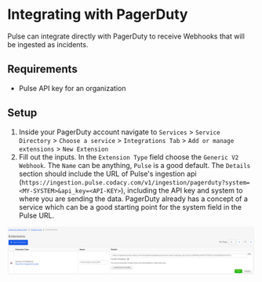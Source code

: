 # Integrating with PagerDuty

Pulse can integrate directly with PagerDuty to receive Webhooks that will be ingested as incidents.

## Requirements

- Pulse API key for an organization

## Setup

1. Inside your PagerDuty account navigate to `Services` > `Service Directory` > `Choose a service` > `Integrations Tab` > `Add or manage extensions` > `New Extension`
2. Fill out the inputs.
   In the `Extension Type` field choose the `Generic V2 Webhook`.
   The `Name` can be anything, `Pulse` is a good default.
   The `Details` section should include the URL of Pulse's ingestion api (`https://ingestion.pulse.codacy.com/v1/ingestion/pagerduty?system=<MY-SYSTEM>&api_key=<API-KEY>`),
   including the API key and system to where you are sending the data.
   PagerDuty already has a concept of a service which can be a good starting point for the system field in the Pulse URL.

![Creating a PagerDuty Webhook integration](assets/pagerduty-webhook.png)

